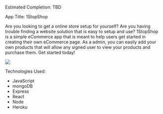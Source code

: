 Estimated Completion: TBD

App Title: 1StopShop

Are you looking to get a online store setup for yourself? Are you having trouble finding a website solution that is easy to setup and use? 1StopShop is a simple eCommerce app that is meant to help users get started in creating their own eCommerce page. As a admin, you can easily add your own products that will allow any signed user to view your products and purchase them. Get started today! 

<img src="https://i.imgur.com/lJwwLO4.png">

Technologies Used: 
- JavaScript
- mongoDB
- Express
- React
- Node
- Heroku
